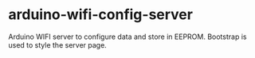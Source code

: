 # arduino-wifi-config-server
Arduino WIFI server to configure data and store in EEPROM. Bootstrap is used to style the server page.
